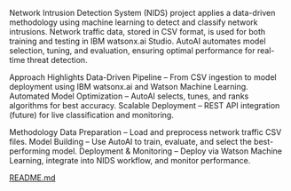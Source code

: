 Network Intrusion Detection System (NIDS) project applies a data-driven methodology using machine learning to detect and classify network intrusions. Network traffic data, stored in CSV format, is used for both training and testing in IBM watsonx.ai Studio. 
AutoAI automates model selection, tuning, and evaluation, ensuring optimal performance for real-time threat detection.

Approach Highlights
Data-Driven Pipeline – From CSV ingestion to model deployment using IBM watsonx.ai and Watson Machine Learning.
Automated Model Optimization – AutoAI selects, tunes, and ranks algorithms for best accuracy.
Scalable Deployment – REST API integration (future) for live classification and monitoring.

Methodology
Data Preparation – Load and preprocess network traffic CSV files.
Model Building – Use AutoAI to train, evaluate, and select the best-performing model.
Deployment & Monitoring – Deploy via Watson Machine Learning, integrate into NIDS workflow, and monitor performance.



[README.md](https://github.com/user-attachments/files/21703782/README.md)
